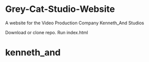 # Grey-Cat-Studio-Website
A website for the Video Production Company Kenneth_And Studios

Download or clone repo.
Run index.html
# kenneth_and
